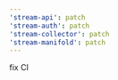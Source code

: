 ```yaml
---
'stream-api': patch
'stream-auth': patch
'stream-collector': patch
'stream-manifold': patch
---
```


fix CI
